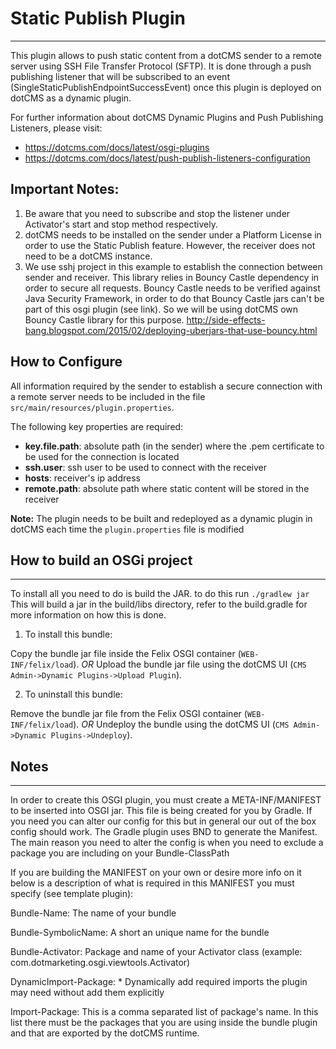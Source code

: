 
# Static Publish Plugin
--------
This plugin allows to push static content from a dotCMS sender to a remote server using SSH File Transfer Protocol (SFTP). It is done through a push publishing listener that will be subscribed to an event (SingleStaticPublishEndpointSuccessEvent) once this plugin is deployed on dotCMS as a dynamic plugin.

For further information about dotCMS Dynamic Plugins and Push Publishing Listeners, please visit:

* https://dotcms.com/docs/latest/osgi-plugins 
* https://dotcms.com/docs/latest/push-publish-listeners-configuration


## Important Notes:

1. Be aware that you need to subscribe and stop the listener under Activator's start and stop method respectively.
2. dotCMS needs to be installed on the sender under a Platform License in order to use the Static Publish feature. However, the receiver does not need to be a dotCMS instance.
3. We use sshj project in this example to establish the connection between sender and receiver. This library relies in Bouncy Castle dependency in order to secure all requests. 
Bouncy Castle needs to be verified against Java Security Framework, in order to do that Bouncy Castle jars can't be part of this osgi plugin (see link). 
So we will be using dotCMS own Bouncy Castle library for this purpose. http://side-effects-bang.blogspot.com/2015/02/deploying-uberjars-that-use-bouncy.html

## How to Configure

All information required by the sender to establish a secure connection with a remote server needs to be included in the file `src/main/resources/plugin.properties`. 

The following key properties are required:

* **key.file.path**: absolute path (in the sender) where the .pem certificate to be used for the connection is located
* **ssh.user**: ssh user to be used to connect with the receiver
* **hosts**: receiver's ip address
* **remote.path**: absolute path where static content will be stored in the receiver

**Note:** The plugin needs to be built and redeployed as a dynamic plugin in dotCMS each time the `plugin.properties` file is modified



## How to build an OSGi project
-------------------------------

To install all you need to do is build the JAR. to do this run
`./gradlew jar`
This will build a jar in the build/libs directory, refer to the build.gradle for more
information on how this is done.

1. To install this bundle:

Copy the bundle jar file inside the Felix OSGI container (`WEB-INF/felix/load`).
_OR_
Upload the bundle jar file using the dotCMS UI (`CMS Admin->Dynamic Plugins->Upload Plugin`).

2. To uninstall this bundle:

Remove the bundle jar file from the Felix OSGI container (`WEB-INF/felix/load`).
_OR_
Undeploy the bundle using the dotCMS UI (`CMS Admin->Dynamic Plugins->Undeploy`).

## Notes
--------
In order to create this OSGI plugin, you must create a META-INF/MANIFEST to be inserted into OSGI jar.
This file is being created for you by Gradle. If you need you can alter our config for this but in general our out of the box config should work.
The Gradle plugin uses BND to generate the Manifest. The main reason you need to alter the config is when you need to exclude a package you are including on your Bundle-ClassPath

If you are building the MANIFEST on your own or desire more info on it below is a description of what is required
in this MANIFEST you must specify (see template plugin):

Bundle-Name: The name of your bundle

Bundle-SymbolicName: A short an unique name for the bundle

Bundle-Activator: Package and name of your Activator class (example: com.dotmarketing.osgi.viewtools.Activator)

DynamicImport-Package: *
    Dynamically add required imports the plugin may need without add them explicitly

Import-Package: This is a comma separated list of package's name.
                In this list there must be the packages that you are using inside
                the bundle plugin and that are exported by the dotCMS runtime.
